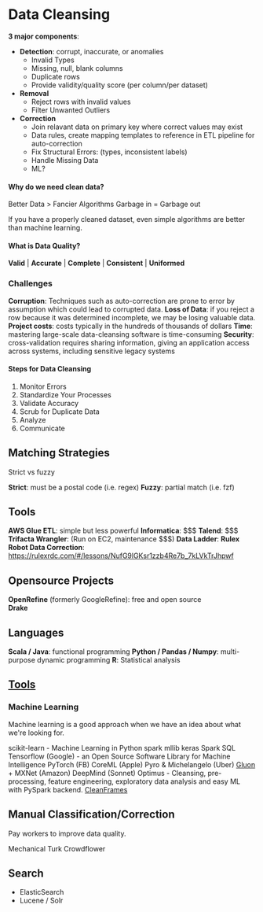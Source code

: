 # Data Cleansing

**3 major components**:
- **Detection**: corrupt, inaccurate, or anomalies
    - Invalid Types
    - Missing, null, blank columns
    - Duplicate rows
    - Provide validity/quality score (per column/per dataset)
- **Removal**
    - Reject rows with invalid values
    - Filter Unwanted Outliers
- **Correction**
    - Join relavant data on primary key where correct values may exist
    - Data rules, create mapping templates to reference in ETL pipeline for auto-correction
    - Fix Structural Errors: (types, inconsistent labels)
    - Handle Missing Data
    - ML?

#### Why do we need clean data?

Better Data > Fancier Algorithms
Garbage in = Garbage out

If you have a properly cleaned dataset, even simple algorithms are better than machine learning.

####  What is Data Quality?
**Valid** | **Accurate** | **Complete** | **Consistent** | **Uniformed**

### Challenges

**Corruption**: Techniques such as auto-correction are prone to error by assumption which could lead to corrupted data.
**Loss of Data**: if you reject a row because it was determined incomplete, we may be losing valuable data.
**Project costs**: costs typically in the hundreds of thousands of dollars
**Time**: mastering large-scale data-cleansing software is time-consuming
**Security**: cross-validation requires sharing information, giving an application access across systems, including sensitive legacy systems

#### Steps for Data Cleansing
1. Monitor Errors
2. Standardize Your Processes
3. Validate Accuracy
4. Scrub for Duplicate Data
5. Analyze
6. Communicate


## Matching Strategies
Strict vs fuzzy

**Strict**: must be a postal code (i.e. regex)
**Fuzzy**: partial match (i.e. fzf)

## Tools
**AWS Glue ETL**: simple but less powerful 
**Informatica**: \$\$\$
**Talend**: \$\$\$
**Trifacta Wrangler**: (Run on EC2, maintenance $$$)
**Data Ladder**:
**Rulex Robot Data Correction**: https://rulexrdc.com/#/lessons/NufG9lGKsr1zzb4Re7b_7kLVkTrJhpwf

## Opensource Projects
**OpenRefine** (formerly GoogleRefine): free and open source \
**Drake**

## Languages
**Scala / Java**: functional programming
**Python / Pandas / Numpy**: multi-purpose dynamic programming
**R**: Statistical analysis

## [Tools](https://github.com/academic/awesome-datascience#toolboxes---environment)

### Machine Learning
Machine learning is a good approach when we have an idea about what we're looking for.

scikit-learn - Machine Learning in Python
spark mllib
keras
Spark SQL
Tensorflow (Google) - an Open Source Software Library for Machine Intelligence
PyTorch (FB)
CoreML (Apple)
Pyro & Michelangelo (Uber)
[Gluon](https://github.com/gluon-api/gluon-api) + MXNet (Amazon)
DeepMind (Sonnet)
Optimus - Cleansing, pre-processing, feature engineering, exploratory data analysis and easy ML with PySpark backend.
[CleanFrames](https://github.com/funkyminds/cleanframes)

## Manual Classification/Correction

Pay workers to improve data quality.

Mechanical Turk
Crowdflower

## Search
- ElasticSearch
- Lucene / Solr